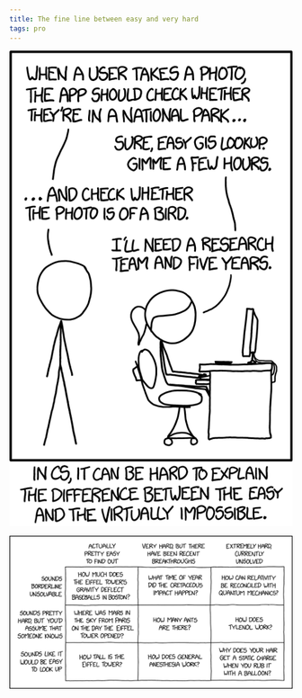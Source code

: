 ```yaml
---
title: The fine line between easy and very hard  
tags: pro
---
```



![](/static/img/easy-vs-hard-cs.png)

![](/static/img/easy_or_hard_xkcd.png)



